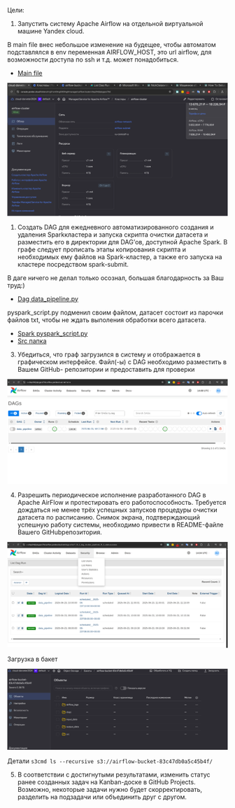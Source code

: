 
Цели:

1. Запустить систему Apache Airflow на отдельной виртуальной машине Yandex
cloud.

В main file внес небольшое изменение на будещее, чтобы автоматом подставлялся в env переменная AIRFLOW_HOST, это url airflow, для возможности доступа по ssh и т.д. может понадобиться.

- [Main file](./my-practice-airflow-yandex-cloud/infra/main.tf)

![](images/airflow-cluster.png)

1. Создать DAG для ежедневного автоматизированного создания и удаления Sparkкластера и запуска скрипта очистки датасета и разместить его в директории для DAG’ов,
доступной Apache Spark. В графе следует прописать этапы копирования скрипта и
необходимых ему файлов на Spark-кластер, а также его запуска на кластере посредством
spark-submit.

В даге ничего не делал только осознал, большая благодарность за Ваш труд:)

- [Dag data_pipeline.py](./my-practice-airflow-yandex-cloud/dags/data_pipeline.py)

pyspark_script.py подменил своим файлом, датасет состоит из парочки файлов txt, чтобы не ждать выполения обработки всего датасета.

- [Spark pyspark_script.py](./my-practice-airflow-yandex-cloud/src/pyspark_script.py)
- [Src папка](./my-practice-airflow-yandex-cloud/data)

3. Убедиться, что граф загрузился в систему и отображается в графическом
интерфейсе. Файл(-ы) с DAG необходимо разместить в Вашем GitHub- репозитории и
предоставить для проверки

![](images/dag-load.png)

4. Разрешить периодическое исполнение разработанного DAG в Apache AirFlow и
протестировать его работоспособность. Требуется дождаться не менее трёх успешных
запусков процедуры очистки датасета по расписанию. Снимок экрана, подтверждающий
успешную работу системы, необходимо привести в README-файле Вашего GitHubрепозитория.

![](images/dag-clear.png)

Загрузка в бакет

![](images/bucket-load.png)

Детали
`s3cmd ls --recursive s3://airflow-bucket-83c47db0a5c45b4f/`

5. В соответствии с достигнутыми результатами, изменить статус ранее созданных
задач на Kanban-доске в GitHub Projects. Возможно, некоторые задачи нужно будет
скорректировать, разделить на подзадачи или объединить друг с другом.

